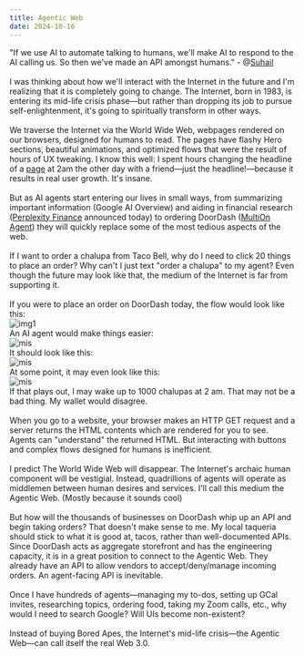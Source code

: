 ```yaml
---
title: Agentic Web
date: 2024-10-16
---
```

"If we use AI to automate talking to humans, we'll make AI to respond to the AI calling us. So then we've made an API amongst humans." - @[Suhail](https://x.com/suhail/status/1842238387534876847?s=46)\
\
I was thinking about how we'll interact with the Internet in the future and I'm realizing that it is completely going to change. The Internet, born in 1983, is entering its mid-life crisis phase—but rather than dropping its job to pursue self-enlightenment, it's going to spiritually transform in other ways.\
\
We traverse the Internet via the World Wide Web, webpages rendered on our browsers,  designed for humans to read. The pages have flashy Hero sections, beautiful animations, and optimized flows that were the result of hours of UX tweaking. I know this well: I spent hours changing the headline of a [page](https://coldcraft.ai/) at 2am the other day with a friend—just the headline!—because it results in real user growth. It's insane.\
\
But as AI agents start entering our lives in small ways, from summarizing important information (Google AI Overview) and aiding in financial research ([Perplexity Finance](https://x.com/AravSrinivas/status/1846289701822677441) announced today) to ordering DoorDash ([MultiOn Agent](https://www.youtube.com/watch?v=iVNgB9sRt78&ab_channel=MultiOn)) they will quickly replace some of the most tedious aspects of the web.\
\
If I want to order a chalupa from Taco Bell, why do I need to click 20 things to place an order? Why can't I just text "order a chalupa" to my agent? Even though the future may look like that, the medium of the Internet is far from supporting it.\
\
If you were to place an order on DoorDash today, the flow would look like this:\
![img1](https://github.com/user-attachments/assets/5421522d-02b4-4f1e-9abc-5b06007c7ff5)
\
An AI agent would make things easier:
\
![mis](https://github.com/user-attachments/assets/63de0927-c100-4305-8481-c98801628397)
\
It should look like this:
\
![mis](https://github.com/user-attachments/assets/cdb8e64e-8451-4680-8763-5b725d2e0f8a)
\
At some point, it may even look like this:
\
![mis](https://github.com/user-attachments/assets/6ce9cbcc-f886-4e4b-9679-b805e4dcb1c8)
\
If that plays out, I may wake up to 1000 chalupas at 2 am. That may not be a bad thing. My wallet would disagree.\
\
When you go to a website, your browser makes an HTTP GET request and a server returns the HTML contents which are rendered for you to see. Agents can "understand" the returned HTML. But interacting with buttons and complex flows designed for humans is inefficient.\
\
I predict The World Wide Web will disappear. The Internet's archaic human component will be vestigial. Instead, quadrillions of agents will operate as middlemen between human desires and services. I'll call this medium the Agentic Web. (Mostly because it sounds cool)\
\
But how will the thousands of businesses on DoorDash whip up an API and begin taking orders? That doesn't make sense to me. My local taqueria should stick to what it is good at, tacos, rather than well-documented APIs. Since DoorDash acts as aggregate storefront and has the engineering capacity, it is in a great position to connect to the Agentic Web. They already have an API to allow vendors to accept/deny/manage incoming orders. An agent-facing API is inevitable.\
\
Once I have hundreds of agents—managing my to-dos, setting up GCal invites, researching topics, ordering food, taking my Zoom calls, etc., why would I need to search Google? Will UIs become non-existent?\
\
Instead of buying Bored Apes, the Internet's mid-life crisis—the Agentic Web—can call itself the real Web 3.0.